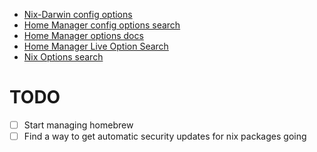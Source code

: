 * [Nix-Darwin config options](https://daiderd.com/nix-darwin/manual/index.html)
* [Home Manager config options search](https://home-manager-options.extranix.com/?release=release-24.05)
* [Home Manager options docs](https://nix-community.github.io/home-manager/options.xhtml)
* [Home Manager Live Option Search](https://home-manager-options.extranix.com)
* [Nix Options search](https://search.nixos.org/options)

# TODO

* [ ] Start managing homebrew
* [ ] Find a way to get automatic security updates for nix packages going

